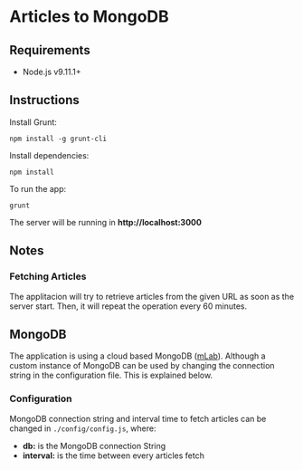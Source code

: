 #  Articles to MongoDB

## Requirements

* Node.js v9.11.1+

## Instructions

Install Grunt:

    npm install -g grunt-cli

Install dependencies:
    
    npm install

To run the app:

    grunt

The server will be running in **http://localhost:3000**
    
## Notes
### Fetching Articles
The applitacion will try to retrieve articles from the given URL as soon as the server start. Then, it will repeat the operation every 60 minutes.

## MongoDB
The application is using a cloud based MongoDB ([mLab](http://mlab.com)). Although a custom instance of MongoDB can be used by changing the connection string in the configuration file. This is explained below.

### Configuration
MongoDB connection string and interval time to fetch articles can be changed in `./config/config.js`, where:

* **db:** is the MongoDB connection String
* **interval:** is the time between every articles fetch

    

